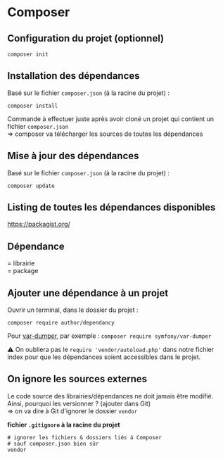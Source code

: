 # Composer

## Configuration du projet (optionnel)

`composer init`

## Installation des dépendances

Basé sur le fichier `composer.json` (à la racine du projet) :

`composer install`

Commande à effectuer juste après avoir cloné un projet qui contient un fichier `composer.json`  
=> composer va télécharger les sources de toutes les dépendances

## Mise à jour des dépendances

Basé sur le fichier `composer.json` (à la racine du projet) :

`composer update`

## Listing de toutes les dépendances disponibles

https://packagist.org/

## Dépendance

= librairie  
= package

## Ajouter une dépendance à un projet

Ouvrir un terminal, dans le dossier du projet :

`composer require author/dependancy`

Pour [var-dumper](https://packagist.org/packages/symfony/var-dumper), par exemple : `composer require symfony/var-dumper`

:warning: On oubliera pas le `require 'vendor/autoload.php'` dans notre fichier index pour que les dépendances soient accessibles dans le projet.

## On ignore les sources externes

Le code source des librairies/dépendances ne doit jamais être modifié.  
Ainsi, pourquoi les versionner ? (ajouter dans Git)  
=> on va dire à Git d'ignorer le dossier `vendor`

**fichier `.gitignore` à la racine du projet**

```
# ignorer les fichiers & dossiers liés à Composer
# sauf composer.json bien sûr
vendor
```